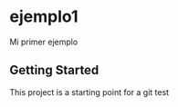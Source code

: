# ejemplo1

Mi primer ejemplo

## Getting Started

This project is a starting point for a git test


